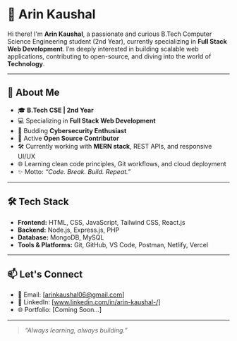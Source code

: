 # 💫 Arin Kaushal

Hi there! I'm **Arin Kaushal**, a passionate and curious B.Tech Computer Science Engineering student (2nd Year), currently specializing in **Full Stack Web Development**. I’m deeply interested in building scalable web applications, contributing to open-source, and diving into the world of **Technology**.

---

## 🚀 About Me
- 🎓 **B.Tech CSE | 2nd Year**
- 💻 Specializing in **Full Stack Web Development**
- 🔐 Budding **Cybersecurity Enthusiast**
- 🌱 Active **Open Source Contributor**
- 🛠️ Currently working with **MERN stack**, REST APIs, and responsive UI/UX
- 🌐 Learning clean code principles, Git workflows, and cloud deployment
- ✨ Motto: _“Code. Break. Build. Repeat.”_

---

## 🛠️ Tech Stack
- **Frontend:** HTML, CSS, JavaScript, Tailwind CSS, React.js  
- **Backend:** Node.js, Express.js, PHP  
- **Database:** MongoDB, MySQL  
- **Tools & Platforms:** Git, GitHub, VS Code, Postman, Netlify, Vercel

---

## 📫 Let's Connect
- 📧 Email: [arinkaushal06@gmail.com]
- 💼 LinkedIn: [www.linkedin.com/in/arin-kaushal-/]
- 🌐 Portfolio: [Coming Soon...]

---

> _“Always learning, always building.”_  

